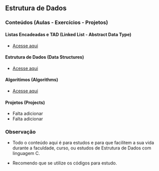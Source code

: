 ## Estrutura de Dados

### Conteúdos (Aulas - Exercícios - Projetos)

#### Listas Encadeadas e TAD (Linked List - Abstract Data Type)

-   [Acesse aqui](https://github.com/carlosecosmesilva/c-projects-and-exercises/tree/main/linked-list)

#### Estrutura de Dados (Data Structures)

-   [Acesse aqui](https://github.com/carlosecosmesilva/c-projects-and-exercises/tree/main/datastructures-and-algorithms)

#### Algoritimos (Algorithms)

-   [Acesse aqui](https://github.com/carlosecosmesilva/c-projects-and-exercises/tree/main/algorithms)

#### Projetos (Projects)

-   Falta adicionar
-   Falta adicionar

### Observação

-   Todo o conteúdo aqui é para estudos e para que facilitem a sua vida durante a faculdade, curso, ou estudos de Estrutura de Dados com linguagem C.

-   Recomendo que se utilize os códigos para estudo.
